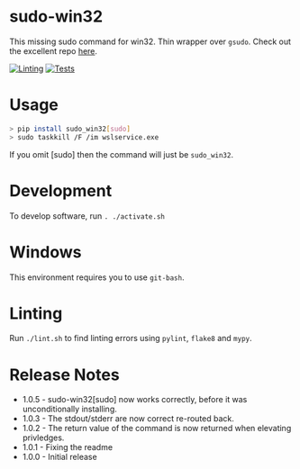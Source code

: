 # sudo-win32

This missing sudo command for win32. Thin wrapper over `gsudo`. Check out the excellent repo [here](https://github.com/gerardog/gsudo).

[![Linting](../../actions/workflows/lint.yml/badge.svg)](../../actions/workflows/lint.yml)
[![Tests](../../actions/workflows/push_win.yml/badge.svg)](../../actions/workflows/push_win.yml)

# Usage

```bash
> pip install sudo_win32[sudo]
> sudo taskkill /F /im wslservice.exe
```

If you omit [sudo] then the command will just be `sudo_win32`.

# Development

To develop software, run `. ./activate.sh`

# Windows

This environment requires you to use `git-bash`.

# Linting

Run `./lint.sh` to find linting errors using `pylint`, `flake8` and `mypy`.

# Release Notes
  * 1.0.5 - sudo-win32[sudo] now works correctly, before it was unconditionally installing.
  * 1.0.3 - The stdout/stderr are now correct re-routed back.
  * 1.0.2 - The return value of the command is now returned when elevating privledges.
  * 1.0.1 - Fixing the readme
  * 1.0.0 - Initial release
